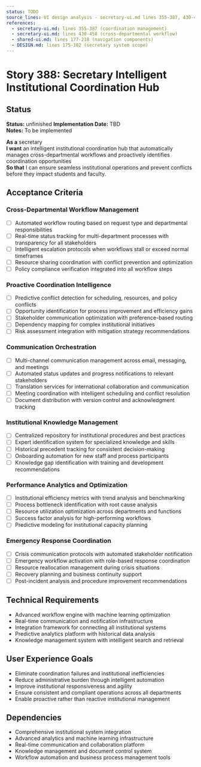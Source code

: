 ```yaml
---
status: TODO
source_lines: UI design analysis - secretary-ui.md lines 355-387, 430-458
references:
  - secretary-ui.md: lines 355-387 (coordination management)
  - secretary-ui.md: lines 430-458 (cross-departmental workflow)
  - shared-ui.md: lines 177-218 (navigation components)
  - DESIGN.md: lines 175-182 (secretary system scope)
---
```

# Story 388: Secretary Intelligent Institutional Coordination Hub

## Status
**Status:** unfinished
**Implementation Date:** TBD  
**Notes:** To be implemented

**As a** secretary  
**I want** an intelligent institutional coordination hub that automatically manages cross-departmental workflows and proactively identifies coordination opportunities  
**So that** I can ensure seamless institutional operations and prevent conflicts before they impact students and faculty.

## Acceptance Criteria

### Cross-Departmental Workflow Management
- [ ] Automated workflow routing based on request type and departmental responsibilities
- [ ] Real-time status tracking for multi-department processes with transparency for all stakeholders
- [ ] Intelligent escalation protocols when workflows stall or exceed normal timeframes
- [ ] Resource sharing coordination with conflict prevention and optimization
- [ ] Policy compliance verification integrated into all workflow steps

### Proactive Coordination Intelligence
- [ ] Predictive conflict detection for scheduling, resources, and policy conflicts
- [ ] Opportunity identification for process improvement and efficiency gains
- [ ] Stakeholder communication optimization with preference-based routing
- [ ] Dependency mapping for complex institutional initiatives
- [ ] Risk assessment integration with mitigation strategy recommendations

### Communication Orchestration
- [ ] Multi-channel communication management across email, messaging, and meetings
- [ ] Automated status updates and progress notifications to relevant stakeholders
- [ ] Translation services for international collaboration and communication
- [ ] Meeting coordination with intelligent scheduling and conflict resolution
- [ ] Document distribution with version control and acknowledgment tracking

### Institutional Knowledge Management
- [ ] Centralized repository for institutional procedures and best practices
- [ ] Expert identification system for specialized knowledge and skills
- [ ] Historical precedent tracking for consistent decision-making
- [ ] Onboarding automation for new staff and process participants
- [ ] Knowledge gap identification with training and development recommendations

### Performance Analytics and Optimization
- [ ] Institutional efficiency metrics with trend analysis and benchmarking
- [ ] Process bottleneck identification with root cause analysis
- [ ] Resource utilization optimization across departments and functions
- [ ] Success factor analysis for high-performing workflows
- [ ] Predictive modeling for institutional capacity planning

### Emergency Response Coordination
- [ ] Crisis communication protocols with automated stakeholder notification
- [ ] Emergency workflow activation with role-based response coordination
- [ ] Resource reallocation management during crisis situations
- [ ] Recovery planning and business continuity support
- [ ] Post-incident analysis and procedure improvement recommendations

## Technical Requirements

- Advanced workflow engine with machine learning optimization
- Real-time communication and notification infrastructure
- Integration framework for connecting all institutional systems
- Predictive analytics platform with historical data analysis
- Knowledge management system with intelligent search and retrieval

## User Experience Goals

- Eliminate coordination failures and institutional inefficiencies
- Reduce administrative burden through intelligent automation
- Improve institutional responsiveness and agility
- Ensure consistent and compliant operations across all departments
- Enable proactive rather than reactive institutional management

## Dependencies

- Comprehensive institutional system integration
- Advanced analytics and machine learning infrastructure
- Real-time communication and collaboration platform
- Knowledge management and document control system
- Workflow automation and business process management tools
